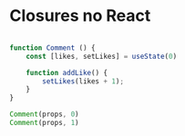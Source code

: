 # Closures no React

```js

function Comment () {
    const [likes, setLikes] = useState(0)

    function addLike() {
        setLikes(likes + 1);
    }
}

Comment(props, 0)
Comment(props, 1)
```